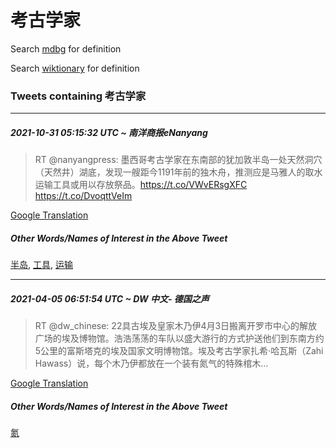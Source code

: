 # 考古学家

Search [mdbg](https://www.mdbg.net/chinese/dictionary?page=worddict&wdrst=0&wdqb=考古学家) for definition

Search [wiktionary](https://en.wiktionary.org/wiki/考古学家) for definition

### Tweets containing 考古学家

___
##### 2021-10-31 05:15:32 UTC ~ 南洋商报eNanyang
> RT @nanyangpress: 墨西哥考古学家在东南部的犹加敦半岛一处天然洞穴（天然井）湖底，发现一艘距今1191年前的独木舟，推测应是马雅人的取水运输工具或用以存放祭品。https://t.co/VWvERsgXFC https://t.co/DvoqttVeIm

[Google Translation](https://translate.google.com/?hi=en&tab=TT&sl=zh-CN&tl=en&op=translate&text=RT+%40nanyangpress%3A+%E5%A2%A8%E8%A5%BF%E5%93%A5%E8%80%83%E5%8F%A4%E5%AD%A6%E5%AE%B6%E5%9C%A8%E4%B8%9C%E5%8D%97%E9%83%A8%E7%9A%84%E7%8A%B9%E5%8A%A0%E6%95%A6%E5%8D%8A%E5%B2%9B%E4%B8%80%E5%A4%84%E5%A4%A9%E7%84%B6%E6%B4%9E%E7%A9%B4%EF%BC%88%E5%A4%A9%E7%84%B6%E4%BA%95%EF%BC%89%E6%B9%96%E5%BA%95%EF%BC%8C%E5%8F%91%E7%8E%B0%E4%B8%80%E8%89%98%E8%B7%9D%E4%BB%8A1191%E5%B9%B4%E5%89%8D%E7%9A%84%E7%8B%AC%E6%9C%A8%E8%88%9F%EF%BC%8C%E6%8E%A8%E6%B5%8B%E5%BA%94%E6%98%AF%E9%A9%AC%E9%9B%85%E4%BA%BA%E7%9A%84%E5%8F%96%E6%B0%B4%E8%BF%90%E8%BE%93%E5%B7%A5%E5%85%B7%E6%88%96%E7%94%A8%E4%BB%A5%E5%AD%98%E6%94%BE%E7%A5%AD%E5%93%81%E3%80%82https%3A%2F%2Ft.co%2FVWvERsgXFC+https%3A%2F%2Ft.co%2FDvoqttVeIm)
##### Other Words/Names of Interest in the Above Tweet
[半岛](半岛.md), [工具](工具.md), [运输](运输.md)
___
##### 2021-04-05 06:51:54 UTC ~ DW 中文- 德国之声
> RT @dw_chinese: 22具古埃及皇家木乃伊4月3日搬离开罗市中心的解放广场的埃及博物馆。浩浩荡荡的车队以盛大游行的方式护送他们到东南方约5公里的富斯塔克的埃及国家文明博物馆。埃及考古学家扎希·哈瓦斯（Zahi Hawass）说，每个木乃伊都放在一个装有氮气的特殊棺木…

[Google Translation](https://translate.google.com/?hi=en&tab=TT&sl=zh-CN&tl=en&op=translate&text=RT+%40dw_chinese%3A+22%E5%85%B7%E5%8F%A4%E5%9F%83%E5%8F%8A%E7%9A%87%E5%AE%B6%E6%9C%A8%E4%B9%83%E4%BC%8A4%E6%9C%883%E6%97%A5%E6%90%AC%E7%A6%BB%E5%BC%80%E7%BD%97%E5%B8%82%E4%B8%AD%E5%BF%83%E7%9A%84%E8%A7%A3%E6%94%BE%E5%B9%BF%E5%9C%BA%E7%9A%84%E5%9F%83%E5%8F%8A%E5%8D%9A%E7%89%A9%E9%A6%86%E3%80%82%E6%B5%A9%E6%B5%A9%E8%8D%A1%E8%8D%A1%E7%9A%84%E8%BD%A6%E9%98%9F%E4%BB%A5%E7%9B%9B%E5%A4%A7%E6%B8%B8%E8%A1%8C%E7%9A%84%E6%96%B9%E5%BC%8F%E6%8A%A4%E9%80%81%E4%BB%96%E4%BB%AC%E5%88%B0%E4%B8%9C%E5%8D%97%E6%96%B9%E7%BA%A65%E5%85%AC%E9%87%8C%E7%9A%84%E5%AF%8C%E6%96%AF%E5%A1%94%E5%85%8B%E7%9A%84%E5%9F%83%E5%8F%8A%E5%9B%BD%E5%AE%B6%E6%96%87%E6%98%8E%E5%8D%9A%E7%89%A9%E9%A6%86%E3%80%82%E5%9F%83%E5%8F%8A%E8%80%83%E5%8F%A4%E5%AD%A6%E5%AE%B6%E6%89%8E%E5%B8%8C%C2%B7%E5%93%88%E7%93%A6%E6%96%AF%EF%BC%88Zahi+Hawass%EF%BC%89%E8%AF%B4%EF%BC%8C%E6%AF%8F%E4%B8%AA%E6%9C%A8%E4%B9%83%E4%BC%8A%E9%83%BD%E6%94%BE%E5%9C%A8%E4%B8%80%E4%B8%AA%E8%A3%85%E6%9C%89%E6%B0%AE%E6%B0%94%E7%9A%84%E7%89%B9%E6%AE%8A%E6%A3%BA%E6%9C%A8%E2%80%A6)
##### Other Words/Names of Interest in the Above Tweet
[氮](氮.md)
